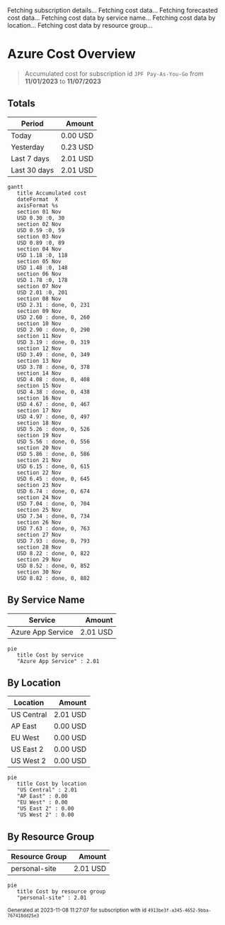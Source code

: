Fetching subscription details...
Fetching cost data...
Fetching forecasted cost data...
Fetching cost data by service name...
Fetching cost data by location...
Fetching cost data by resource group...
# Azure Cost Overview

> Accumulated cost for subscription id `JPF Pay-As-You-Go` from **11/01/2023** to **11/07/2023**

## Totals

|Period|Amount|
|---|---:|
|Today|0.00 USD|
|Yesterday|0.23 USD|
|Last 7 days|2.01 USD|
|Last 30 days|2.01 USD|

```mermaid
gantt
   title Accumulated cost
   dateFormat  X
   axisFormat %s
   section 01 Nov
   USD 0.30 :0, 30
   section 02 Nov
   USD 0.59 :0, 59
   section 03 Nov
   USD 0.89 :0, 89
   section 04 Nov
   USD 1.18 :0, 118
   section 05 Nov
   USD 1.48 :0, 148
   section 06 Nov
   USD 1.78 :0, 178
   section 07 Nov
   USD 2.01 :0, 201
   section 08 Nov
   USD 2.31 : done, 0, 231
   section 09 Nov
   USD 2.60 : done, 0, 260
   section 10 Nov
   USD 2.90 : done, 0, 290
   section 11 Nov
   USD 3.19 : done, 0, 319
   section 12 Nov
   USD 3.49 : done, 0, 349
   section 13 Nov
   USD 3.78 : done, 0, 378
   section 14 Nov
   USD 4.08 : done, 0, 408
   section 15 Nov
   USD 4.38 : done, 0, 438
   section 16 Nov
   USD 4.67 : done, 0, 467
   section 17 Nov
   USD 4.97 : done, 0, 497
   section 18 Nov
   USD 5.26 : done, 0, 526
   section 19 Nov
   USD 5.56 : done, 0, 556
   section 20 Nov
   USD 5.86 : done, 0, 586
   section 21 Nov
   USD 6.15 : done, 0, 615
   section 22 Nov
   USD 6.45 : done, 0, 645
   section 23 Nov
   USD 6.74 : done, 0, 674
   section 24 Nov
   USD 7.04 : done, 0, 704
   section 25 Nov
   USD 7.34 : done, 0, 734
   section 26 Nov
   USD 7.63 : done, 0, 763
   section 27 Nov
   USD 7.93 : done, 0, 793
   section 28 Nov
   USD 8.22 : done, 0, 822
   section 29 Nov
   USD 8.52 : done, 0, 852
   section 30 Nov
   USD 8.82 : done, 0, 882
```

## By Service Name

|Service|Amount|
|---|---:|
|Azure App Service|2.01 USD|

```mermaid
pie
   title Cost by service
   "Azure App Service" : 2.01
```

## By Location

|Location|Amount|
|---|---:|
|US Central|2.01 USD|
|AP East|0.00 USD|
|EU West|0.00 USD|
|US East 2|0.00 USD|
|US West 2|0.00 USD|

```mermaid
pie
   title Cost by location
   "US Central" : 2.01
   "AP East" : 0.00
   "EU West" : 0.00
   "US East 2" : 0.00
   "US West 2" : 0.00
```

## By Resource Group

|Resource Group|Amount|
|---|---:|
|personal-site|2.01 USD|

```mermaid
pie
   title Cost by resource group
   "personal-site" : 2.01
```

<sup>Generated at 2023-11-08 11:27:07 for subscription with id `4913be3f-a345-4652-9bba-767418dd25e3`</sup>
